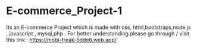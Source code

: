 # E-commerce_Project-1
Its an  E-commerce Project  which is made with css, html,bootstraps,node js , javascript , mysql,php . 
For better understanding  please go through / visit this link : https://mobi-freak-5dde6.web.app/

